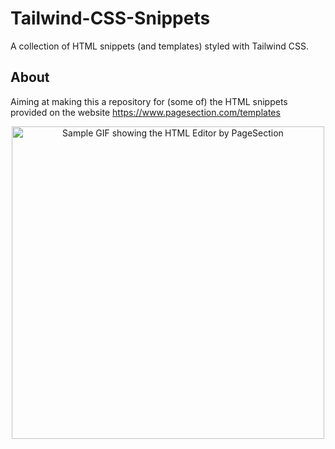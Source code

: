 # Tailwind-CSS-Snippets
A collection of HTML snippets (and templates) styled with Tailwind CSS.

## About
Aiming at making this a repository for (some of) the HTML snippets provided on the website https://www.pagesection.com/templates  

<p align="center">
  <a href="https://pagesection.com/editor" target="_blank">
    <img alt="Sample GIF showing the HTML Editor by PageSection" src="https://raw.githubusercontent.com/pagesection/Public-Assets/main/temp-gif-2%20(faster%2C%20unoptimized).gif" width="500">
  </a>
</p>
